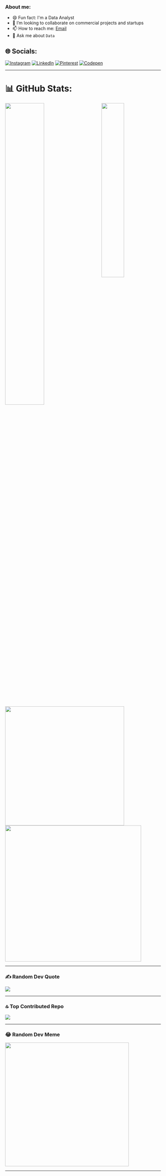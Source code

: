 ### About me:
- 😄 Fun fact: I'm a Data Analyst  
- 🔭 I’m looking to collaborate on commercial projects and startups  
- 📫 How to reach me: [Email](mailto:gsanskar77@gmail.com)  
- 💬 Ask me about `Data`

## 🌐 Socials:
[![Instagram](https://img.shields.io/badge/Instagram-%23E4405F.svg?logo=Instagram&logoColor=white)]() 
[![LinkedIn](https://img.shields.io/badge/LinkedIn-%230077B5.svg?logo=linkedin&logoColor=white)](https://www.linkedin.com/in/sanskar-gupta04/) 
[![Pinterest](https://img.shields.io/badge/Pinterest-%23E60023.svg?logo=Pinterest&logoColor=white)]() 
[![Codepen](https://img.shields.io/badge/Codepen-000000?style=for-the-badge&logo=codepen&logoColor=white)]() 

---

# 📊 GitHub Stats:

<!-- ✅ NEW image inserted, anime girl removed -->
<img align="right" width="38%" src="https://images.unsplash.com/photo-1650969553467-99e381c4097f?w=500&auto=format&fit=crop&q=60&rand=1"/>

<a href="https://github.com/SanskarGupta001">
  <img width="50%" src="https://github-readme-stats.vercel.app/api?username=SanskarGupta001&theme=radical&title_color=ff3068">
</a>

<img width="385px" src="https://github-readme-stats.anuraghazra1.vercel.app/api/top-langs/?username=SanskarGupta001&layout=compact&theme=onedark" />

<div>
  <img width="440px" src="https://github-readme-activity-graph.vercel.app/graph?username=SanskarGupta001&theme=github">
</div>

---

### ✍️ Random Dev Quote
![](https://quotes-github-readme.vercel.app/api?type=horizontal&theme=dark)

---

### 🔝 Top Contributed Repo
![](https://github-contributor-stats.vercel.app/api?username=SanskarGupta001&limit=5&theme=dracula&combine_all_yearly_contributions=true)

---

### 😂 Random Dev Meme
<!-- ✅ Meme fixed -->
<img src="https://i.pinimg.com/736x/ac/79/dd/ac79ddd7af3b06b3ced6c1822f16fe13.jpg" height="400px"/>

<!-- Optional random meme generator -->
<!-- <img src="https://randommeme-five.vercel.app/" height="400px"/> -->

---

<!-- Proudly created with GPRM ( https://gprm.itsvg.in ) -->
